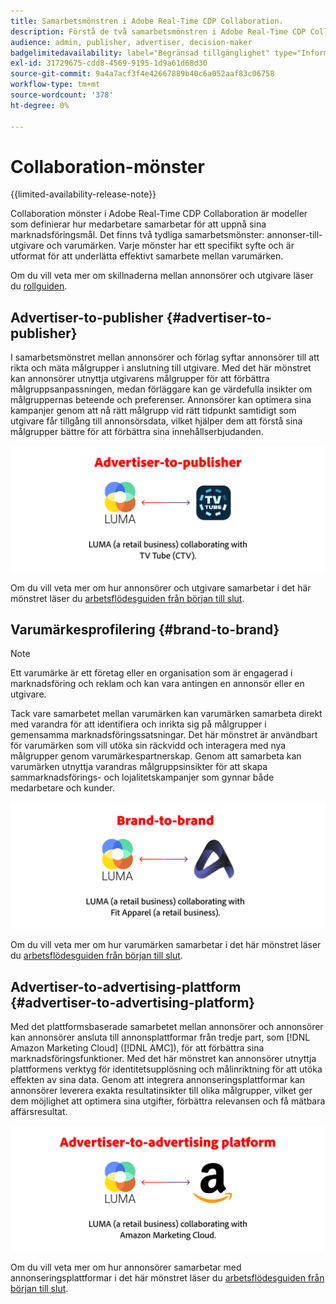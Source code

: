 ```yaml
---
title: Samarbetsmönstren i Adobe Real-Time CDP Collaboration.
description: Förstå de två samarbetsmönstren i Adobe Real-Time CDP Collaboration
audience: admin, publisher, advertiser, decision-maker
badgelimitedavailability: label="Begränsad tillgänglighet" type="Informative" url="https://helpx.adobe.com/legal/product-descriptions/real-time-customer-data-platform-collaboration.html newtab=true"
exl-id: 31729675-cdd8-4569-9195-1d9a61d68d30
source-git-commit: 9a4a7acf3f4e42667889b40c6a052aaf83c06758
workflow-type: tm+mt
source-wordcount: '378'
ht-degree: 0%

---
```


# Collaboration-mönster

{{limited-availability-release-note}}

Collaboration mönster i Adobe Real-Time CDP Collaboration är modeller som definierar hur medarbetare samarbetar för att uppnå sina marknadsföringsmål. Det finns två tydliga samarbetsmönster: annonser-till-utgivare och varumärken. Varje mönster har ett specifikt syfte och är utformat för att underlätta effektivt samarbete mellan varumärken.

Om du vill veta mer om skillnaderna mellan annonsörer och utgivare läser du [rollguiden](/help/guide/overview/roles.md).

## Advertiser-to-publisher {#advertiser-to-publisher}

I samarbetsmönstret mellan annonsörer och förlag syftar annonsörer till att rikta och mäta målgrupper i anslutning till utgivare. Med det här mönstret kan annonsörer utnyttja utgivarens målgrupper för att förbättra målgruppsanpassningen, medan förläggare kan ge värdefulla insikter om målgruppernas beteende och preferenser. Annonsörer kan optimera sina kampanjer genom att nå rätt målgrupp vid rätt tidpunkt samtidigt som utgivare får tillgång till annonsörsdata, vilket hjälper dem att förstå sina målgrupper bättre för att förbättra sina innehållserbjudanden.

![Ett exempel på samarbete mellan annonsörer och utgivare.](/help/assets/overview/advertiser-to-publisher.png)

Om du vill veta mer om hur annonsörer och utgivare samarbetar i det här mönstret läser du [arbetsflödesguiden från början till slut](/help/guide/overview/end-to-end-workflow.md).

## Varumärkesprofilering {#brand-to-brand}

>[!NOTE]
>
>Ett varumärke är ett företag eller en organisation som är engagerad i marknadsföring och reklam och kan vara antingen en annonsör eller en utgivare.

Tack vare samarbetet mellan varumärken kan varumärken samarbeta direkt med varandra för att identifiera och inrikta sig på målgrupper i gemensamma marknadsföringssatsningar. Det här mönstret är användbart för varumärken som vill utöka sin räckvidd och interagera med nya målgrupper genom varumärkespartnerskap. Genom att samarbeta kan varumärken utnyttja varandras målgruppsinsikter för att skapa sammarknadsförings- och lojalitetskampanjer som gynnar både medarbetare och kunder.

![Ett exempel på varumärkessamarbete.](/help/assets/overview/brand-to-brand.png)

Om du vill veta mer om hur varumärken samarbetar i det här mönstret läser du [arbetsflödesguiden från början till slut](/help/guide/overview/end-to-end-workflow.md).

## Advertiser-to-advertising-plattform {#advertiser-to-advertising-platform}

Med det plattformsbaserade samarbetet mellan annonsörer och annonsörer kan annonsörer ansluta till annonsplattformar från tredje part, som [!DNL Amazon Marketing Cloud] ([!DNL AMC]), för att förbättra sina marknadsföringsfunktioner. Med det här mönstret kan annonsörer utnyttja plattformens verktyg för identitetsupplösning och målinriktning för att utöka effekten av sina data. Genom att integrera annonseringsplattformar kan annonsörer leverera exakta resultatinsikter till olika målgrupper, vilket ger dem möjlighet att optimera sina utgifter, förbättra relevansen och få mätbara affärsresultat.

![Ett exempel på samarbete mellan annonsörer och annonsörer på olika plattformar.](/help/assets/overview/advertiser-to-advertising-platform.png)

Om du vill veta mer om hur annonsörer samarbetar med annonseringsplattformar i det här mönstret läser du [arbetsflödesguiden från början till slut](/help/guide/overview/end-to-end-workflow.md).